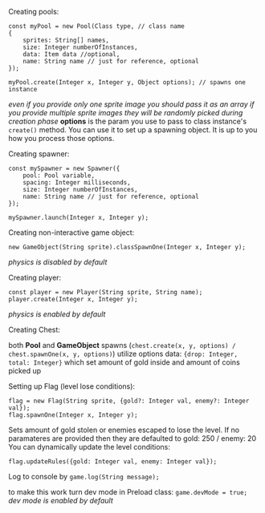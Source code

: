 Creating pools:
```$xslt
const myPool = new Pool(Class type, // class name 
{
    sprites: String[] names,
    size: Integer numberOfInstances,
    data: Item data //optional,
    name: String name // just for reference, optional
});

myPool.create(Integer x, Integer y, Object options); // spawns one instance
```
_even if you provide only one sprite image you should pass it as an array_
_if you provide multiple sprite images they will be randomly picked during creation phase_
**options** is the param you use to pass to class instance's `create()` method. You can use it to set up a spawning object.
It is up to you how you process those options.

Creating spawner:

```$xslt
const mySpawner = new Spawner({
    pool: Pool variable,
    spacing: Integer milliseconds,
    size: Integer numberOfInstances,
    name: String name // just for reference, optional
});

mySpawner.launch(Integer x, Integer y);

```

Creating non-interactive game object:
```
new GameObject(String sprite).classSpawnOne(Integer x, Integer y);
```
_physics is disabled by default_  

Creating player:

```
const player = new Player(String sprite, String name);
player.create(Integer x, Integer y);
```
_physics is enabled by default_

Creating Chest:

both **Pool** and **GameObject** spawns (`chest.create(x, y, options) / chest.spawnOne(x, y, options)`) utilize options data:
`{drop: Integer, total: Integer}` which set amount of gold inside and amount of coins picked up

Setting up Flag (level lose conditions):
```
flag = new Flag(String sprite, {gold?: Integer val, enemy?: Integer val});
flag.spawnOne(Integer x, Integer y);
```
Sets amount of gold stolen or enemies escaped to lose the level.
If no paramateres are provided then they are defaulted to gold: 250 / enemy: 20  
You can dynamically update the level conditions:
```
flag.updateRules({gold: Integer val, enemy: Integer val});
```

Log to console by `game.log(String message);`

to make this work turn dev mode in Preload class: `game.devMode = true;`   
_dev mode is enabled by default_
